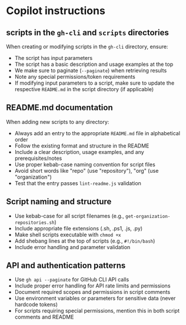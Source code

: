 # Copilot instructions

## scripts in the `gh-cli` and `scripts` directories

When creating or modifying scripts in the `gh-cli` directory, ensure:

- The script has input parameters
- The script has a basic description and usage examples at the top
- We make sure to paginate (`--paginate`) when retrieving results
- Note any special permissions/token requirements
- If modifying input parameters to a script, make sure to update the respective `README.md` in the script directory (if applicable)

## README.md documentation

When adding new scripts to any directory:

- Always add an entry to the appropriate `README.md` file in alphabetical order
- Follow the existing format and structure in the README
- Include a clear description, usage examples, and any prerequisites/notes
- Use proper kebab-case naming convention for script files
- Avoid short words like "repo" (use "repository"), "org" (use "organization")
- Test that the entry passes `lint-readme.js` validation

## Script naming and structure

- Use kebab-case for all script filenames (e.g., `get-organization-repositories.sh`)
- Include appropriate file extensions (.sh, .ps1, .js, .py)
- Make shell scripts executable with `chmod +x`
- Add shebang lines at the top of scripts (e.g., `#!/bin/bash`)
- Include error handling and parameter validation

## API and authentication patterns

- Use `gh api --paginate` for GitHub CLI API calls
- Include proper error handling for API rate limits and permissions
- Document required scopes and permissions in script comments
- Use environment variables or parameters for sensitive data (never hardcode tokens)
- For scripts requiring special permissions, mention this in both script comments and README

